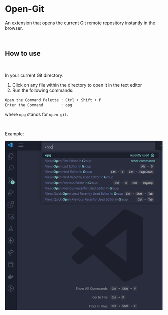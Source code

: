 # Open-Git

An extension that opens the current Git remote repository instantly in the browser.

<br />

## How to use

<br />

In your current Git directory:

1. Click on any file within the directory to open it in the text editor
2. Run the following commands:

```
Open the Command Palette : Ctrl + Shift + P
Enter the Command        : opg
```

where `opg` stands for `open git`.

<br />

Example:

![Command Palette](/src/assets/command_step.png)

